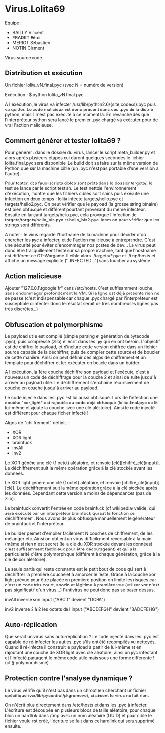 Virus.Lolita69
==============
Equipe :
- BAILLY Vincent
- FRADET Rémi
- MERIOT Sébastien
- NOTIN Clément


Virus source code.

Distribution et exécution
-------------------------
Un fichier lolita_vN.final.pyc (avec N = numéro de version)

Exécution : $ python lolita_vN.final.pyc

A l'exécution, le virus va infecter /usr/lib/python2.6/{site,codecs}.pyc puis va quitter. Le code malicieux est donc présent dans ces .pyc de la distrib python, mais il n'est pas exécuté à ce moment là. En revanche dès que l'interpréteur python sera lancé le premier .pyc chargé va exécuter pour de vrai l'action malicieuse.


Comment générer et tester lolita69 ?
------------------------------------
Pour générer : dans le dossier du virus, lancer le script meta_builder.py et alors après plusieurs étapes qui durent quelques secondes le fichier lolita.final.pyc sera disponible. Le build doit se faire sur la même version de Python que sur la machine cible (un .pyc n'est pas portable d'une version à l'autre).

Pour tester, des faux-scripts cibles sont prêts dans le dossier targets/, le test se lance par le script test.sh. Le test nettoie l'environnement d'exécution, montre que les fichiers cibles sont sains puis exécute une infection en deux temps : lolita infecte targets/hello.pyc et targets/hello2.pyc. On peut vérifier que le payload (la grosse string binaire) est bien obfusqué et différent pourtant provenant du même infecteur. Ensuite en lançant targets/hello.pyc, cela provoque l'infection de targets/targets/hello_bis.pyc et hello_bis2.pyc. Idem on peut vérifier que les strings sont différents.

A noter : le virus regarde l'hostname de la machine pour décider d'où chercher les pyc à infecter, et de l'action malicieuse à entreprendre. C'est une sécurité pour éviter d'endommager nos postes de dev... Le virus peut donc être tranquillement testé sur sa propre machine, tant que l'hostname est différent de OT-Wargame. Il cible alors ./targets/*.pyc et ./tmp/hosts et affiche un message explicite ("..INFECTED...") sans toucher au système.


Action malicieuse
-----------------
Ajouter "127.0.0.1\tgoogle.fr" dans /etc/hosts. C'est suffisamment louche, sans endommager profondément la VM. Si la ligne est déjà présente rien ne se passe (c'est indispensable car chaque .pyc chargé par l'interpréteur est susceptible d'infecter donc le résultat serait de très nombreuses lignes pas très discrètes...)


Obfuscation et polymorphisme
----------------------------
Le payload utile est compilé (simple parsing et génération de bytecode .pyc), puis compressé (zlib) et écrit dans les .py qui en ont besoin. L'objectif est de chiffrer le payload, et d'inclure cette version chiffrée dans un fichier source capable de la déchiffrer, puis de compiler cette source et de boucler de cette manière. Ainsi on peut définir des algos de chiffrement et un template pour déchiffrer et les exécuter en boucle dans un builder.

A l'exécution, la 1ère couche déchiffre son payload et l'exécute, c'est à nouveau un code de déchiffrage pour la couche 2 et ainsi de suite jusqu'à arriver au payload utile. Le déchiffrement s'enchaîne récursivement de couche en couche jusqu'à arriver au payload.

Le code injecté dans les .pyc est lui aussi obfusqué. Lors de l'infection une couche "xor_light" est rajoutée au code déjà obfusqué (lolita.final.pyc se lit lui-même et ajoute la couche avec une clé aléatoire). Ainsi le code injecté est différent pour chaque fichier infecté !

Algos de "chiffrement" définis :
- XOR
- XOR light
- brainfuck
- invAll
- inv2

Le XOR génère une clé (1 octet) aléatoire, et renvoie [clé][chiffré_clé(input)]. Le déchiffrement suit la même opération grâce à la clé stockée avant les données.

Le XOR light génère une clé (1 octet) aléatoire, et renvoie [chiffré_clé(input)][clé]. Le déchiffrement suit la même opération grâce à la clé stockée après les données. Cependant cette version a moins de dépendances (pas de zlib).

Le brainfuck convertit l'entrée en code brainfuck (cf wikipedia) valide, qui sera exécuté par un interpréteur brainfuck qui est la fonction de déchiffrement. Nous avons de plus obfusqué manuellement le générateur de brainfuck et l'interpréteur.

Le builder permet d'empiler facilement N couches de chiffrement, de les mélanger etc. Ainsi on obtient un virus difficilement reversable à la main (même si rien n'est secret (ie la clé du XOR stockée devant les données) c'est suffisamment fastidieux pour être décourageant) et qui a la particularité d'être polymorphique (différent à chaque génération, grâce à la clé de xor aléatoire).

La seule partie qui reste constante est le petit bout de code qui sert à déchiffrer la première couche et à amorcer le reste. Grâce à la couche xor light prévue pour être placée en première position on limite les risques car c'est un code très court, anodin et légitime à première vue (utiliser xor n'est pas significatif d'un virus...) l'antivirus ne peut donc pas se baser dessus.

invAll inverse son input ("ABCD" devient "DCBA")

inv2 inverse 2 à 2 les octets de l'input ("ABCDEFGH" devient "BADCFEHG")


Auto-réplication
----------------
Que serait un virus sans auto-réplication ? Le code injecté dans les .pyc est capable de ré-infecter les autres .pyc s'ils ont été recompilés ou nettoyés. Quand il ré-infecte il construit le payload à partir de lui-même et en rajoutant une couche de XOR light avec clé aléatoire, ainsi un pyc infectant et l'infecté partagent le même code utile mais sous une forme différente ! (cf § polymorphisme)


Protection contre l'analyse dynamique ?
---------------------------------------
Le virus vérifie qu'il n'est pas dans un chroot (en cherchant un fichier spécifique /var/lib/pycentral/pkgremove), si absent le virus ne fait rien.

On n'écrit plus directement dans /etc/hosts et dans les .pyc à infecter. L'écriture est découpée en plusieurs blocs de taille aléatoire, pour chaque bloc un hardlink dans /tmp avec un nom aléatoire (UUID) et pour cible le fichier voulu est créé, l'écriture se fait dans ce hardlink qui sera supprimé ensuite.